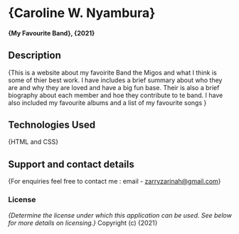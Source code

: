 # {Caroline W. Nyambura}
#### {My Favourite Band}, {2021}

## Description
{This is a website about my favoirite Band the Migos and what I think is some of thier best work.
I have includes a brief summary about who they are and why they are loved and have a big fun base.
Their is also a brief biography about each member and hoe they contribute to te band.
I have also included my favourite albums and a list of my favourite songs }

## Technologies Used
{HTML and CSS}

## Support and contact details
{For enquiries feel free to contact me : email - zarryzarinah@gmail.com}
### License

*{Determine the license under which this application can be used.  See below for more details on licensing.}*
Copyright (c) {2021} 